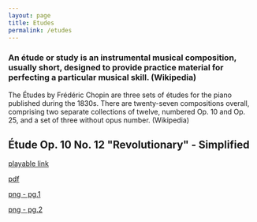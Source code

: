 ```yaml
---
layout: page
title: Etudes
permalink: /etudes
---
```


<h3>An étude or study is an instrumental musical composition, usually short, designed to provide practice material for perfecting a particular musical skill. (Wikipedia)</h3>
<p>The Études by Frédéric Chopin are three sets of études for the piano published during the 1830s. There are twenty-seven compositions overall, comprising two separate collections of twelve, numbered Op. 10 and Op. 25, and a set of three without opus number. (Wikipedia)</p>

<h2>Étude Op. 10 No. 12 "Revolutionary" - Simplified</h2>
<div class="experience-wrapper">
   <div class="experience-row">
      <div class="icon-wrapper"><i class="fa-solid fa-link"></i></div> 
      <p><a class="rainbow-underline" href="https://www.noteflight.com/music/titles/4ed81cb3-1bd0-4eb9-b491-58e6130d548f/etude-op-10-no-12-revolutionary-simplified" target="_blank">playable link</a></p>
   </div>
   <div class="experience-row">
      <div class="icon-wrapper"><i class="fa-solid fa-file"></i></div>
      <p><a class="rainbow-text" href="./assets/Étude Op. 10 No. 12 _Revolutionary_ - Simplified.pdf" download>pdf</a></p>
   </div>
   <div class="experience-row">
      <div class="icon-wrapper"><i class="fa-regular fa-image"></i></div>
      <p><a class="rainbow-underline" href="./assets/Étude Op. 10 No. 12 _Revolutionary_ - Simplified_page-1.jpg" target="_blank">png - pg.1</a></p>
      <p><a class="rainbow-underline" href="./assets/Étude Op. 10 No. 12 _Revolutionary_ - Simplified_page-1.jpg" target="_blank">png - pg.2</a></p>
   </div>
</div>
